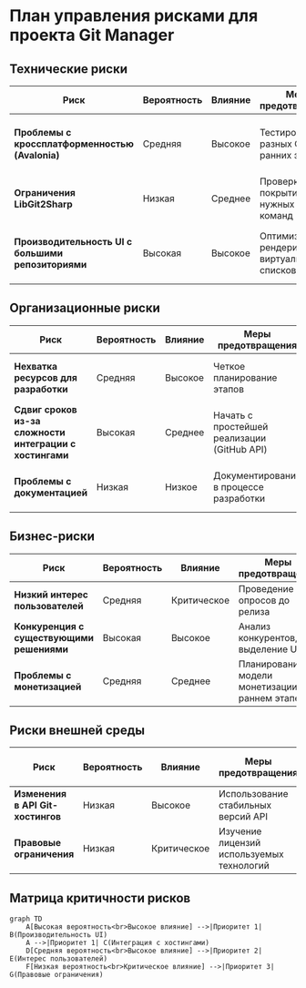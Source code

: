 # План управления рисками для проекта Git Manager

## Технические риски

| Риск | Вероятность | Влияние | Меры предотвращения | Действия при наступлении |
|------|-------------|---------|----------------------|--------------------------|
| **Проблемы с кроссплатформенностью (Avalonia)** | Средняя | Высокое | Тестирование на разных ОС на ранних этапах | Использование fallback-решений для специфичных функций ОС |
| **Ограничения LibGit2Sharp** | Низкая | Среднее | Проверка покрытия всех нужных Git-команд | Подключение git CLI как fallback |
| **Производительность UI с большими репозиториями** | Высокая | Высокое | Оптимизация рендеринга, виртуализация списков | Введение ограничений на отображаемые элементы |

## Организационные риски

| Риск | Вероятность | Влияние | Меры предотвращения | Действия при наступлении |
|------|-------------|---------|----------------------|--------------------------|
| **Нехватка ресурсов для разработки** | Средняя | Высокое | Четкое планирование этапов | Приоритизация функций, поиск дополнительных разработчиков |
| **Сдвиг сроков из-за сложности интеграции с хостингами** | Высокая | Среднее | Начать с простейшей реализации (GitHub API) | Использование готовых библиотек для API |
| **Проблемы с документацией** | Низкая | Низкое | Документирование в процессе разработки | Выделение отдельного времени на документирование |

## Бизнес-риски

| Риск | Вероятность | Влияние | Меры предотвращения | Действия при наступлении |
|------|-------------|---------|----------------------|--------------------------|
| **Низкий интерес пользователей** | Средняя | Критическое | Проведение опросов до релиза | Активный маркетинг, добавление уникальных фич |
| **Конкуренция с существующими решениями** | Высокая | Высокое | Анализ конкурентов, выделение USP | Упор на простоту и специализированные функции |
| **Проблемы с монетизацией** | Средняя | Среднее | Планирование модели монетизации на раннем этапе | Введение платных функций |

## Риски внешней среды

| Риск | Вероятность | Влияние | Меры предотвращения | Действия при наступлении |
|------|-------------|---------|----------------------|--------------------------|
| **Изменения в API Git-хостингов** | Низкая | Высокое | Использование стабильных версий API | Быстрое обновление интеграций |
| **Правовые ограничения** | Низкая | Критическое | Изучение лицензий используемых технологий | Консультация с юристом |

## Матрица критичности рисков

```mermaid
graph TD
    A[Высокая вероятность<br>Высокое влияние] -->|Приоритет 1| B(Производительность UI)
    A -->|Приоритет 1| C(Интеграция с хостингами)
    D[Средняя вероятность<br>Высокое влияние] -->|Приоритет 2| E(Интерес пользователей)
    F[Низкая вероятность<br>Критическое влияние] -->|Приоритет 3| G(Правовые ограничения)
